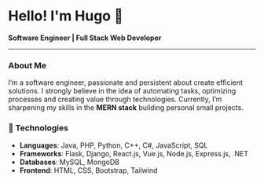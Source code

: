 # Hello! I'm Hugo 👋

**Software Engineer | Full Stack Web Developer**

---

### About Me

I’m a software engineer, passionate and persistent about create efficient solutions.
I strongly believe in the idea of ​​automating tasks, optimizing processes and creating value through technologies.
Currently, I’m sharpening my skills in the **MERN stack** building personal small projects.

### 🌟 Technologies

- **Languages**: Java, PHP, Python, C++, C#, JavaScript, SQL
- **Frameworks**: Flask, Django, React.js, Vue.js, Node.js, Express.js, .NET
- **Databases**: MySQL, MongoDB
- **Frontend**: HTML, CSS, Bootstrap, Tailwind
